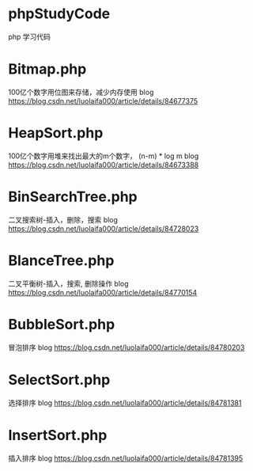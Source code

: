 # phpStudyCode
php 学习代码

# Bitmap.php
100亿个数字用位图来存储，减少内存使用
blog https://blog.csdn.net/luolaifa000/article/details/84677375

# HeapSort.php
100亿个数字用堆来找出最大的m个数字， (n-m) * log m 
blog https://blog.csdn.net/luolaifa000/article/details/84673388

# BinSearchTree.php
二叉搜索树-插入，删除，搜索
blog https://blog.csdn.net/luolaifa000/article/details/84728023

# BlanceTree.php
二叉平衡树-插入，搜索, 删除操作
blog https://blog.csdn.net/luolaifa000/article/details/84770154

# BubbleSort.php
冒泡排序
blog https://blog.csdn.net/luolaifa000/article/details/84780203

# SelectSort.php
选择排序
blog https://blog.csdn.net/luolaifa000/article/details/84781381

# InsertSort.php
插入排序
blog https://blog.csdn.net/luolaifa000/article/details/84781395